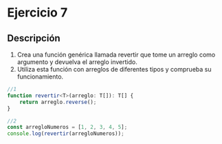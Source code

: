 # Ejercicio 7

## Descripción

1. Crea una función genérica llamada revertir que tome un arreglo como argumento y devuelva el arreglo invertido.
2. Utiliza esta función con arreglos de diferentes tipos y comprueba su funcionamiento.
   
```typescript
//1
function revertir<T>(arreglo: T[]): T[] {
    return arreglo.reverse();
}

//2
const arregloNumeros = [1, 2, 3, 4, 5];
console.log(revertir(arregloNumeros));
```